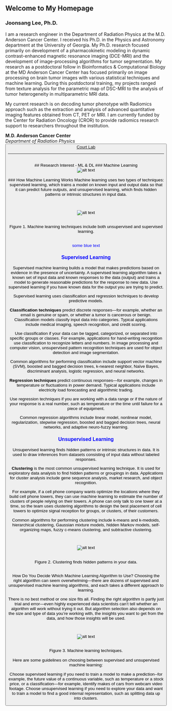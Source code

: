 ## Welcome to My Homepage
### Joonsang Lee, Ph.D.
I am a research engineer in the Department of Radiation Physics at the M.D. Anderson Cancer Center.
I received his Ph.D. in the Physics and Astronomy department at the University of Georgia. My Ph.D. research focused primarily on development of a pharmacokinetic modeling in dynamic contrast-enhanced magnetic resonance imaging (DCE-MRI) and the development of image-processing algorithms for tumor segmentation. My research as a postdoctoral follow in Bioinformatics & Computational Biology at the MD Anderson Cancer Center has focused primarily on image processing on brain tumor images with various statistical techniques and machine learning. During this postdoctoral training, my projects ranged from texture analysis for the parametric map of DSC-MRI to the analysis of tumor heterogeneity in multiparametric MRI data.

My current research is on decoding tumor phenotype with Radiomics approach such as the extraction and analysis of advanced quantitative imaging features obtained from CT, PET or MRI. I am currently funded by the Center for Radiation Oncology (CROR) to provide radiomics research support to researchers throughout the institution.

**M.D. Anderson Cancer Center** <br>
_Department of Radiation Physics_ <br>
<button name="button"><a href="https://www.mdanderson.org/research/departments-labs-institutes/labs/court-laboratory/lab-members.html"> Court Lab </a>

---
<br>
## Research Interest - ML & DL
### Machine Learning
<br><center> <img src="https://www.uruit.com/blog/wp-content/uploads/2018/02/Diagram-1-1024x435.png" alt="alt text" title="Title" /> </center>

<br>
### How Machine Learning Works
Machine learning uses two types of techniques: supervised learning, which trains a model on known input and output data so that it can predict future outputs, and unsupervised learning, which finds hidden patterns or intrinsic structures in input data.

<br><center><img src="https://www.mathworks.com/content/mathworks/www/en/discovery/machine-learning/jcr:content/mainParsys3/discoverysubsection_1965078453/mainParsys3/image_2128876021_cop.adapt.full.high.svg/1531721829647.svg" alt="alt text" title="Title" /> </center> <br>

<center> Figure 1. Machine learning techniques include both unsupervised and supervised learning.</center><br>

<span style="color:blue">some blue text</span>

### <span style="color:blue"> Supervised Learning  </span>
Supervised machine learning builds a model that makes predictions based on evidence in the presence of uncertainty. A supervised learning algorithm takes a known set of input data and known responses to the data (output) and trains a model to generate reasonable predictions for the response to new data. Use supervised learning if you have known data for the output you are trying to predict.

Supervised learning uses classification and regression techniques to develop predictive models.

**Classification techniques** predict discrete responses—for example, whether an email is genuine or spam, or whether a tumor is cancerous or benign. Classification models classify input data into categories. Typical applications include medical imaging, speech recognition, and credit scoring.

Use classification if your data can be tagged, categorized, or separated into specific groups or classes. For example, applications for hand-writing recognition use classification to recognize letters and numbers. In image processing and computer vision, unsupervised pattern recognition techniques are used for object detection and image segmentation.

Common algorithms for performing classification include support vector machine (SVM), boosted and bagged decision trees, k-nearest neighbor, Naïve Bayes, discriminant analysis, logistic regression, and neural networks.

**Regression techniques** predict continuous responses—for example, changes in temperature or fluctuations in power demand. Typical applications include electricity load forecasting and algorithmic trading.

Use regression techniques if you are working with a data range or if the nature of your response is a real number, such as temperature or the time until failure for a piece of equipment.

Common regression algorithms include linear model, nonlinear model, regularization, stepwise regression, boosted and bagged decision trees, neural networks, and adaptive neuro-fuzzy learning.


### <span style="color:blue"> Unsupervised Learning  </span>
Unsupervised learning finds hidden patterns or intrinsic structures in data. It is used to draw inferences from datasets consisting of input data without labeled responses.

**Clustering** is the most common unsupervised learning technique. It is used for exploratory data analysis to find hidden patterns or groupings in data. Applications for cluster analysis include gene sequence analysis, market research, and object recognition.

For example, if a cell phone company wants optimize the locations where they build cell phone towers, they can use machine learning to estimate the number of clusters of people relying on their towers. A phone can only talk to one tower at a time, so the team uses clustering algorithms to design the best placement of cell towers to optimize signal reception for groups, or clusters, of their customers.

Common algorithms for performing clustering include k-means and k-medoids, hierarchical clustering, Gaussian mixture models, hidden Markov models, self-organizing maps, fuzzy c-means clustering, and subtractive clustering.

<br><center><img src="https://www.mathworks.com/content/mathworks/www/en/discovery/machine-learning/jcr:content/mainParsys3/discoverysubsection_1965078453/mainParsys3/image_792810770_copy.adapt.full.high.svg/1531721829837.svg" alt="alt text" title="Title" /> </center><br>
<center> Figure 2. Clustering finds hidden patterns in your data.</center><br>

How Do You Decide Which Machine Learning Algorithm to Use?
Choosing the right algorithm can seem overwhelming—there are dozens of supervised and unsupervised machine learning algorithms, and each takes a different approach to learning.

There is no best method or one size fits all. Finding the right algorithm is partly just trial and error—even highly experienced data scientists can’t tell whether an algorithm will work without trying it out. But algorithm selection also depends on the size and type of data you’re working with, the insights you want to get from the data, and how those insights will be used.

<br><center><img src="https://www.mathworks.com/content/mathworks/www/en/discovery/machine-learning/jcr:content/mainParsys3/discoverysubsection_1965078453/mainParsys3/image_2109075398_cop.adapt.full.high.svg/1531721829860.svg" alt="alt text" title="Title" /> </center><br>
<center> Figure 3. Machine learning techniques. </center><br>
Here are some guidelines on choosing between supervised and unsupervised machine learning:

Choose supervised learning if you need to train a model to make a prediction--for example, the future value of a continuous variable, such as temperature or a stock price, or a classification—for example, identify makes of cars from webcam video footage.
Choose unsupervised learning if you need to explore your data and want to train a model to find a good internal representation, such as splitting data up into clusters.
